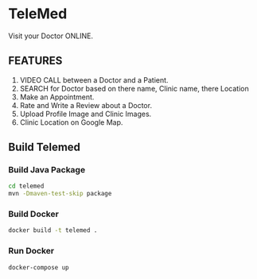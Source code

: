 # TeleMed
Visit your Doctor ONLINE.

## FEATURES
1. VIDEO CALL between a Doctor and a Patient.
2. SEARCH for Doctor based on there name, Clinic name, there Location
3. Make an Appointment.
4. Rate and Write a Review about a Doctor.
5. Upload Profile Image and Clinic Images.
6. Clinic Location on Google Map.



## Build Telemed

### Build Java Package

```bash
cd telemed
mvn -Dmaven-test-skip package
```
### Build Docker

```bash
docker build -t telemed .
```
### Run Docker 

```bash
docker-compose up
```
